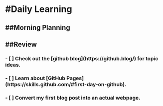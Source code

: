 <h1>#Daily Learning</h1>
<h2>##Morning Planning</h2>
<h2>##Review</h2>
<h3> - [ ] Check out the [github blog](https://github.blog/) for topic ideas.</h3>
<h3> - [ ] Learn about [GitHub Pages](https://skills.github.com/#first-day-on-github).</h3>
<h3> - [ ] Convert my first blog post into an actual webpage.</h3>
